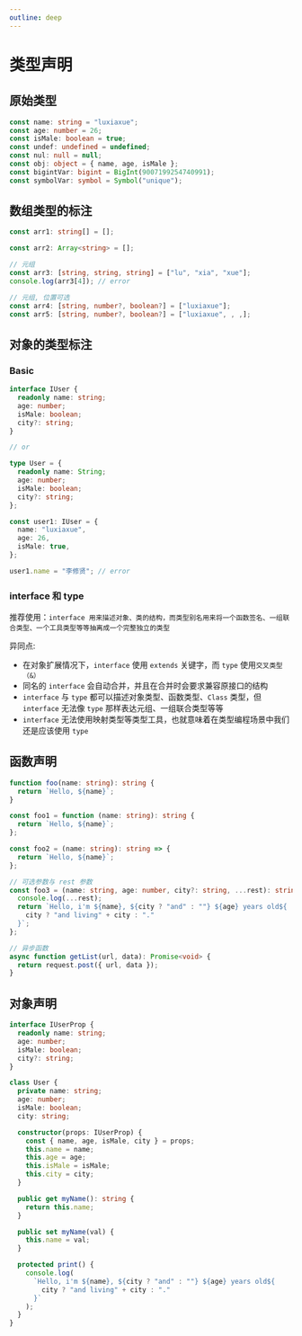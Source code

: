 ```yaml
---
outline: deep
---
```


# 类型声明

## 原始类型

```ts
const name: string = "luxiaxue";
const age: number = 26;
const isMale: boolean = true;
const undef: undefined = undefined;
const nul: null = null;
const obj: object = { name, age, isMale };
const bigintVar: bigint = BigInt(9007199254740991);
const symbolVar: symbol = Symbol("unique");
```

## 数组类型的标注

```ts
const arr1: string[] = [];

const arr2: Array<string> = [];

// 元组
const arr3: [string, string, string] = ["lu", "xia", "xue"];
console.log(arr3[4]); // error

// 元组, 位置可选
const arr4: [string, number?, boolean?] = ["luxiaxue"];
const arr5: [string, number?, boolean?] = ["luxiaxue", , ,];
```

## 对象的类型标注

### Basic

```ts
interface IUser {
  readonly name: string;
  age: number;
  isMale: boolean;
  city?: string;
}

// or

type User = {
  readonly name: String;
  age: number;
  isMale: boolean;
  city?: string;
};

const user1: IUser = {
  name: "luxiaxue",
  age: 26,
  isMale: true,
};

user1.name = "李修贤"; // error
```

### interface 和 type

推荐使用：`interface 用来描述对象、类的结构，而类型别名用来将一个函数签名、一组联合类型、一个工具类型等等抽离成一个完整独立的类型`

异同点:

- 在对象扩展情况下，`interface` 使用 `extends` 关键字，而 `type` 使用`交叉类型（&）`
- 同名的 `interface` 会自动合并，并且在合并时会要求兼容原接口的结构
- `interface` 与 `type` 都可以描述对象类型、函数类型、`Class` 类型，但 `interface` 无法像 `type` 那样表达元组、一组联合类型等等
- `interface` 无法使用映射类型等类型工具，也就意味着在类型编程场景中我们还是应该使用 `type`

## 函数声明

```ts
function foo(name: string): string {
  return `Hello, ${name}`;
}

const foo1 = function (name: string): string {
  return `Hello, ${name}`;
};

const foo2 = (name: string): string => {
  return `Hello, ${name}`;
};

// 可选参数与 rest 参数
const foo3 = (name: string, age: number, city?: string, ...rest): string => {
  console.log(...rest);
  return `Hello, i'm ${name}, ${city ? "and" : ""} ${age} years old${
    city ? "and living" + city : "."
  }`;
};

// 异步函数
async function getList(url, data): Promise<void> {
  return request.post({ url, data });
}
```

## 对象声明

```ts
interface IUserProp {
  readonly name: string;
  age: number;
  isMale: boolean;
  city?: string;
}

class User {
  private name: string;
  age: number;
  isMale: boolean;
  city: string;

  constructor(props: IUserProp) {
    const { name, age, isMale, city } = props;
    this.name = name;
    this.age = age;
    this.isMale = isMale;
    this.city = city;
  }

  public get myName(): string {
    return this.name;
  }

  public set myName(val) {
    this.name = val;
  }

  protected print() {
    console.log(
      `Hello, i'm ${name}, ${city ? "and" : ""} ${age} years old${
        city ? "and living" + city : "."
      }`
    );
  }
}
```
